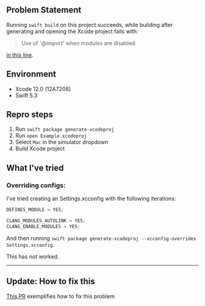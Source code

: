 ## Problem Statement

Running `swift build` on this project succeeds, while building after generating and opening the Xcode project fails with:

> Use of '@import' when modules are disabled

[in this line](https://github.com/fdiaz/SPM-Semantic-Imports/blob/3da3fe4db0d0c0dfcc9bb91cd6b1a731dad9a7e6/Sources/ObjcExample/internal/SomeObjc.m#L2).

## Environment

- Xcode 12.0 (12A7208)
- Swift 5.3

## Repro steps

1. Run `swift package generate-xcodeproj`
1. Run `open Example.xcodeproj`
1. Select `Mac` in the simulator dropdown
1. Build Xcode project

## What I've tried

### Overriding configs:

I've tried creating an Settings.xcconfig with the following iterations:

```swift
DEFINES_MODULE = YES;
```

```swift
CLANG_MODULES_AUTOLINK = YES;
CLANG_ENABLE_MODULES = YES;
```

And then running `swift package generate-xcodeproj --xcconfig-overrides Settings.xcconfig`.

This has not worked.

---
## Update: How to fix this

[This PR](https://github.com/fdiaz/SPM-Semantic-Imports/pull/2) exemplifies how to fix this problem
